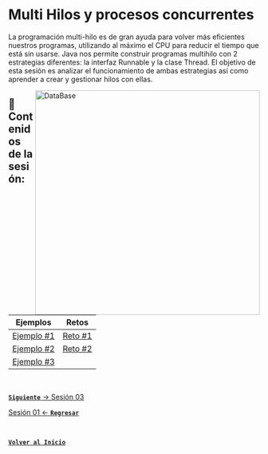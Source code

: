 # Multi Hilos y procesos concurrentes

La programación multi-hilo es de gran ayuda para volver más eficientes 
nuestros programas, utilizando al máximo el CPU para reducir el tiempo 
que está sin usarse. Java nos permite construir programas multihilo con
2 estrategias diferentes: la interfaz Runnable y la clase Thread.
El objetivo de esta sesión es analizar el funcionamiento de ambas estrategias 
así como aprender a crear y gestionar hilos con ellas.

<img align="right" src="https://3.bp.blogspot.com/-zU0F14w5DOc/VjlFpdsCopI/AAAAAAAACXM/rKHpSd0J5JY/s1600/Captura.PNG" alt="DataBase" width="450"/>

## :bookmark_tabs: Contenidos de la sesión:

| **Ejemplos**                           | **Retos**                          |
|----------------------------------------|------------------------------------|
| [Ejemplo #1](./work/Ejemplos/Ejemplo1) | [Reto #1](./work/Retos/Reto1/) |
| [Ejemplo #2](./work/Ejemplos/Ejemplo2) | [Reto #2](./work/Retos/Reto2/)      |
| [Ejemplo #3](./work/Ejemplos/Ejemplo3) |

<br>

[**`Siguiente`** -> Sesión 03](../Sesion3)

[Sesión 01 <- **`Regresar`**](../Sesion1)

<br>

[**`Volver al Inicio`**](../../../)
